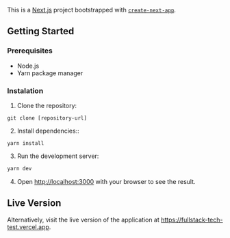 This is a [Next.js](https://nextjs.org/) project bootstrapped with [`create-next-app`](https://github.com/vercel/next.js/tree/canary/packages/create-next-app).

## Getting Started

### Prerequisites
- Node.js
- Yarn package manager

### Instalation 

1. Clone the repository:  

`git clone [repository-url]`

2. Install dependencies::

`yarn install`

3. Run the development server:

```bash
yarn dev
```

4. Open [http://localhost:3000](http://localhost:3000) with your browser to see the result.



## Live Version
Alternatively, visit the live version of the application at https://fullstack-tech-test.vercel.app.
